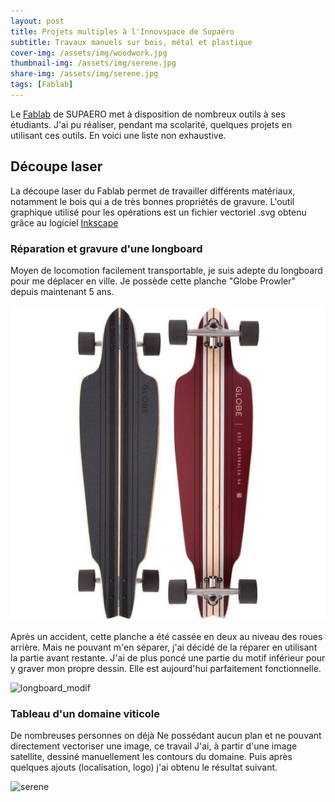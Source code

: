 ```yaml
---
layout: post
title: Projets multiples à l'Innovspace de Supaéro
subtitle: Travaux manuels sur bois, métal et plastique
cover-img: /assets/img/woodwork.jpg
thumbnail-img: /assets/img/serene.jpg
share-img: /assets/img/serene.jpg
tags: [Fablab]
---
```


Le [Fablab](https://fablab-manager.isae.fr/) de SUPAERO met à disposition de nombreux outils à ses étudiants. 
J'ai pu réaliser, pendant ma scolarité, quelques projets en utilisant ces outils. En voici une liste non exhaustive.

## Découpe laser

La découpe laser du Fablab permet de travailler différents matériaux, notamment le bois qui a de très bonnes propriétés de gravure.
L'outil graphique utilisé pour les opérations est un fichier vectoriel .svg obtenu grâce au logiciel [Inkscape](https://inkscape.org/fr/)

### Réparation et gravure d'une longboard

Moyen de locomotion facilement transportable, je suis adepte du longboard pour me déplacer en ville.
Je possède cette planche "Globe Prowler" depuis maintenant 5 ans.

![longboard_original](assets/img/longboard_original.jpg)

Après un accident, cette planche a été cassée en deux au niveau des roues arrière.
Mais ne pouvant m'en séparer, j'ai décidé de la réparer en utilisant la partie avant restante.
J'ai de plus poncé une partie du motif inférieur pour y graver mon propre dessin. Elle est aujourd'hui parfaitement fonctionnelle.

![longboard_modif](assets/img/longboard_modif.png)

### Tableau d'un domaine viticole

De nombreuses personnes on déjà
Ne possédant aucun plan et ne pouvant directement vectoriser une image, ce travail
J'ai, à partir d'une image satellite, dessiné manuellement les contours du domaine.
Puis après quelques ajouts (localisation, logo) j'ai obtenu le résultat suivant.

![serene](assets/img/serene.jpg)
